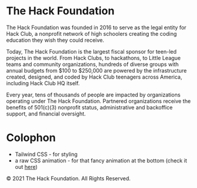 # The Hack Foundation
The Hack Foundation was founded in 2016 to serve as the legal entity for Hack Club, a nonprofit network of high schoolers creating the coding education they wish they could receive.

Today, The Hack Foundation is the largest fiscal sponsor for teen-led projects in the world. From Hack Clubs, to hackathons, to Little League teams and community organizations, hundreds of diverse groups with annual budgets from $100 to $250,000 are powered by the infrastructure created, designed, and coded by Hack Club teenagers across America, including Hack Club HQ itself.

Every year, tens of thousands of people are impacted by organizations operating under The Hack Foundation. Partnered organizations receive the benefits of 501(c)(3) nonprofit status, administrative and backoffice support, and financial oversight.

# Colophon
- Tailwind CSS - for styling
- a raw CSS animation - for that fancy animation at the bottom (check it out [here](/components/AnimationContainer.js))

&copy; 2021 The Hack Foundation. All Rights Reserved.
